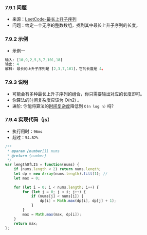 ### 7.9.1 问题
- 来源：[LeetCode-最长上升子序列](https://leetcode-cn.com/problems/longest-increasing-subsequence/)
- 问题：给定一个无序的整数数组，找到其中最长上升子序列的长度。

### 7.9.2 示例
- 示例一
```js
输入: [10,9,2,5,3,7,101,18]
输出: 4 
解释: 最长的上升子序列是 [2,3,7,101]，它的长度是 4。
```

### 7.9.3 说明
- 可能会有多种最长上升子序列的组合，你只需要输出对应的长度即可。
- 你算法的时间复杂度应该为 O(n2) 。
- 进阶: 你能将算法的[时间复杂度](./docs/algorithm/算法概述.md)降低到 `O(n log n)` 吗?

### 7.9.4 实现代码（js）
- 执行用时：`96ms`
- 超过：`54.82%`
```js
/**
 * @param {number[]} nums
 * @return {number}
 */
var lengthOfLIS = function(nums) {
    if (nums.length < 2) return nums.length;
    let dp = new Array(nums.length).fill(1); // 
    let max = 0;
    
    for (let i = 0; i < nums.length; i++) {
        for (let j = 0; j < i; j++) {
            if (nums[j] < nums[i]) {
                dp[i] = Math.max(dp[i], dp[j] + 1);
            }
        }
        max = Math.max(max, dp[i]);
    }
    return max;
};
```